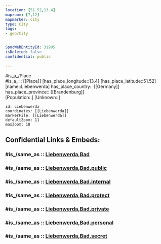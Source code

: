 ```yaml
---
location: [51.52,13.4] 
mapzoom: [7,12] 
mapmarker: city 
type: City
tags:
- geo/City


SpocWebEntityId: 31995
isDeleted: false
confidential: public

---
```

#is_a_/Place  
#is_a_ :: [[Place]] 
[has_place_longitude::13.4] 
[has_place_latitude::51.52] 
[name::Liebenwerda] 
has_place_country:: [[Germany]]  
has_place_province:: [[Brandenburg]]  
[Population::] 
[Unknown::] 


```leaflet
id: Liebenwerda
coordinates: [[Liebenwerda]] 
markerFile: [[Liebenwerda]] 
defaultZoom: 11 
maxZoom: 18
```


## Confidential Links & Embeds: 

### #is_/same_as :: [Liebenwerda,Bad](/_Standards/Earth/Continent/Europe/Europe~Central/Germany/Germany~East/Brandenburg/counties~Brandenburg/Elbe-Elster/cities~Elbe-Elster/Liebenwerda,Bad.md) 

### #is_/same_as :: [Liebenwerda,Bad.public](/_public/Earth/Continent/Europe/Europe~Central/Germany/Germany~East/Brandenburg/counties~Brandenburg/Elbe-Elster/cities~Elbe-Elster/Liebenwerda,Bad.public.md) 

### #is_/same_as :: [Liebenwerda,Bad.internal](/_internal/Earth/Continent/Europe/Europe~Central/Germany/Germany~East/Brandenburg/counties~Brandenburg/Elbe-Elster/cities~Elbe-Elster/Liebenwerda,Bad.internal.md) 

### #is_/same_as :: [Liebenwerda,Bad.protect](/_protect/Earth/Continent/Europe/Europe~Central/Germany/Germany~East/Brandenburg/counties~Brandenburg/Elbe-Elster/cities~Elbe-Elster/Liebenwerda,Bad.protect.md) 

### #is_/same_as :: [Liebenwerda,Bad.private](/_private/Earth/Continent/Europe/Europe~Central/Germany/Germany~East/Brandenburg/counties~Brandenburg/Elbe-Elster/cities~Elbe-Elster/Liebenwerda,Bad.private.md) 

### #is_/same_as :: [Liebenwerda,Bad.personal](/_personal/Earth/Continent/Europe/Europe~Central/Germany/Germany~East/Brandenburg/counties~Brandenburg/Elbe-Elster/cities~Elbe-Elster/Liebenwerda,Bad.personal.md) 

### #is_/same_as :: [Liebenwerda,Bad.secret](/_secret/Earth/Continent/Europe/Europe~Central/Germany/Germany~East/Brandenburg/counties~Brandenburg/Elbe-Elster/cities~Elbe-Elster/Liebenwerda,Bad.secret.md)

